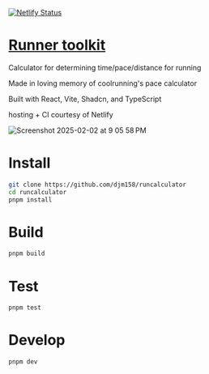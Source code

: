 [![Netlify Status](https://api.netlify.com/api/v1/badges/6b0cc0c5-26fb-40e5-a4a9-3e1d893c429b/deploy-status)](https://app.netlify.com/sites/musing-wiles-f46ad5/deploys)

# [Runner toolkit](https://runner-toolkit.netlify.app/)

Calculator for determining time/pace/distance for running

Made in loving memory of coolrunning's pace calculator

Built with React, Vite, Shadcn, and TypeScript

hosting + CI courtesy of Netlify

![Screenshot 2025-02-02 at 9 05 58 PM](https://github.com/user-attachments/assets/848b60e7-3d75-47be-9b93-9e1245b85602)

# Install

```sh
git clone https://github.com/djm158/runcalculator
cd runcalculator
pnpm install
```

# Build

```sh
pnpm build
```

# Test

```sh
pnpm test
```

# Develop

```sh
pnpm dev
```
